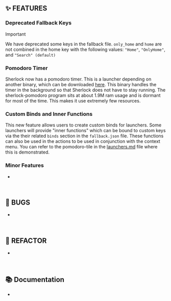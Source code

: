 ## ✨ FEATURES

### Deprecated Fallback Keys

> [!IMPORTANT]
> We have deprecated some keys in the fallback file. `only_home` and `home` are
> not combined in the home key with the following values: `"Home"`,
> `"OnlyHome"`, and `"Search" (default)`

### Pomodoro Timer

Sherlock now has a pomodoro timer. This is a launcher depending on another
binary, which can be downloaded
[here](https://github.com/Skxxtz/sherlock-pomodoro). This binary handles the
timer in the background so that Sherlock does not have to stay running. The
sherlock-pomodoro program sits at about 1.9M ram usage and is dormant for most
of the time. This makes it use extremely few resources.

### Custom Binds and Inner Functions

This new feature allows users to create custom binds for launchers. Some
launchers will provide "inner functions" which can be bound to custom keys via
the their related `binds` section in the `fallback.json` file. These functions
can also be used in the actions to be used in conjunction with the context
menu. You can refer to the pomodoro-tile in the
[launchers.md](https://github.com/Skxxtz/sherlock/blob/main/docs/launchers.md)
file where this is demonstrated.

### Minor Features

-

<br>

## 🐞 BUGS

-

<br>

## 🔧 REFACTOR

-

<br>

## 📚 Documentation

-

<br>
